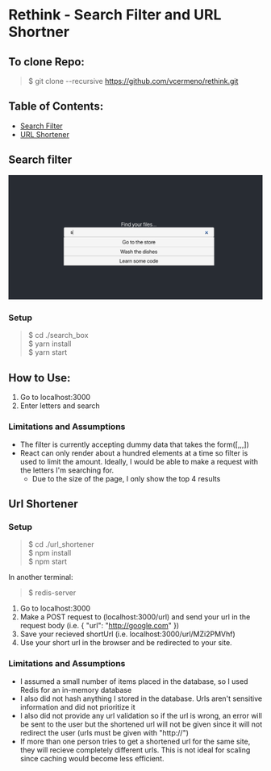 # Rethink - Search Filter and URL Shortner

## To clone Repo:
> $ git clone --recursive https://github.com/vcermeno/rethink.git

## Table of Contents:
* [Search Filter](#search-filter)
* [URL Shortener](#url-shortener)

## Search filter
![Image of Search Filter](./assets/search.png)
 ### Setup
 > $ cd ./search_box <br>
 > $ yarn install <br>
 > $ yarn start <br>

 ## How to Use:
 1. Go to localhost:3000
 2. Enter letters and search

 ### Limitations and Assumptions
   - The filter is currently accepting dummy data that takes the form([,,,])
   - React can only render about a hundred elements at a time so filter is used to limit the amount. Ideally, I would be able to make a request with the letters I'm searching for.
     - Due to the size of the page, I only show the top 4 results
## Url Shortener
 ### Setup
 > $ cd ./url_shortener <br>
 > $ npm install <br>
 > $ npm start <br>

 In another terminal:
 > $ redis-server

 1. Go to localhost:3000
 2. Make a POST request to (localhost:3000/url) and send your url in the request body (i.e. { "url": "http://google.com" })
 3. Save your recieved shortUrl (i.e. localhost:3000/url/MZi2PMVhf)
 4. Use your short url in the browser and be redirected to your site.
 ### Limitations and Assumptions
  - I assumed a small number of items placed in the database, so I used Redis for an in-memory database
  - I also did not hash anything I stored in the database. Urls aren't sensitive information and did not prioritize it
  - I also did not provide any url validation so if the url is wrong, an error will be sent to the user but the shortened url will not be given since it will not redirect the user (urls must be given with "http://")
  - If more than one person tries to get a shortened url for the same site, they will recieve completely different urls. This is not ideal for scaling since caching would become less efficient.
